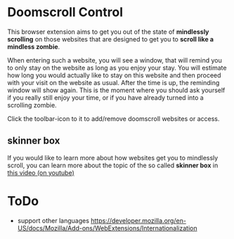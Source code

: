 # Doomscroll Control

This browser extension aims to get you out of the state of **mindlessly scrolling** on those websites that are designed to get you to **scroll like a mindless zombie**.

When entering such a website, you will see a window, that will remind you to only stay on the website as long as you enjoy your stay.
You will estimate how long you would actually like to stay on this website and then proceed with your visit on the website as usual.
After the time is up, the reminding window will show again. This is the moment where you should ask yourself if you really still enjoy your time, or if you have already turned into a scrolling zombie. 

Click the toolbar-icon to it to add/remove doomscroll websites or access.

## skinner box

If you would like to learn more about how websites get you to mindlessly scroll, you can learn more about the topic of the so called **skinner box** in  
[this video (on youtube)](https://www.youtube.com/watch?v=bNOol5OTasw)


# ToDo

- support other languages https://developer.mozilla.org/en-US/docs/Mozilla/Add-ons/WebExtensions/Internationalization